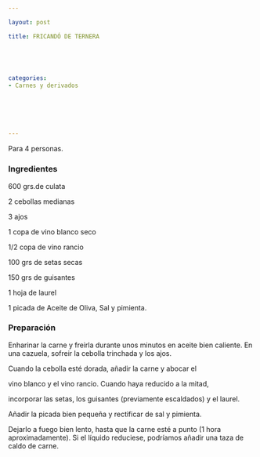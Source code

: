 ```yaml
---

layout: post

title: FRICANDÓ DE TERNERA





categories:
- Carnes y derivados






---
```


Para 4 personas.

<h3>Ingredientes</h3>

600 grs.de culata

2 cebollas medianas

3 ajos

1 copa de vino blanco seco

1/2 copa de vino rancio

100 grs de setas secas

150 grs de guisantes

1 hoja de laurel

1 picada de Aceite de Oliva, Sal y pimienta.

<h3>Preparación</h3>

Enharinar la carne y freirla durante unos minutos en aceite bien caliente. En una cazuela, sofreir la cebolla trinchada y los ajos.

Cuando la cebolla esté dorada, añadir la carne y abocar el

vino blanco y el vino rancio. Cuando haya reducido a la mitad,

incorporar las setas, los guisantes (previamente escaldados) y el laurel.

Añadir la picada bien pequeña y rectificar de sal y pimienta.

Dejarlo a fuego bien lento, hasta que la carne esté a punto (1 hora aproximadamente). Si el líquido reduciese, podríamos añadir una taza de caldo de carne.

